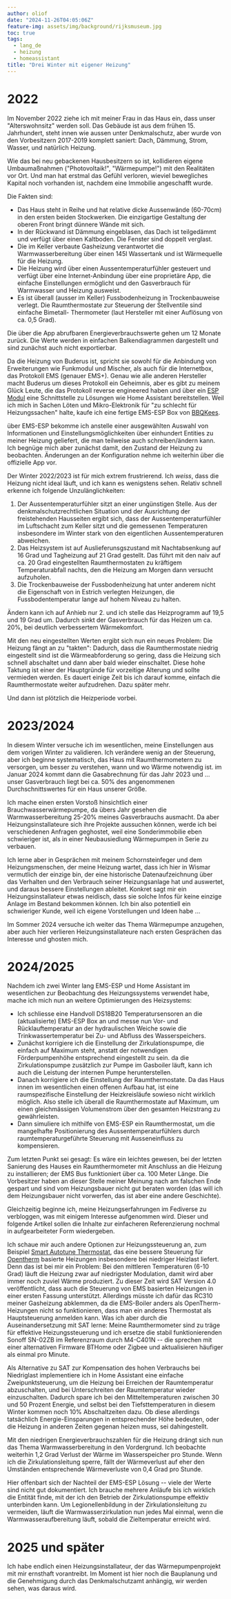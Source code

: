 ```yaml
---
author: oliof
date: "2024-11-26T04:05:06Z"
feature-img: assets/img/background/rijksmuseum.jpg
toc: true
tags:
  - lang_de
  - heizung
  - homeassistant
title: "Drei Winter mit eigener Heizung"
---
```


# 2022

Im November 2022 ziehe ich mit meiner Frau in das Haus ein, dass unser
"Alterswohnsitz" werden soll. Das Gebäude ist aus dem frühen 15. Jahrhundert,
steht innen wie aussen unter Denkmalschutz, aber wurde von den Vorbesitzern
2017-2019 komplett saniert: Dach, Dämmung, Strom, Wasser, und natürlich
Heizung.

Wie das bei neu gebackenen Hausbesitzern so ist, kollidieren eigene
Umbaumaßnahmen ("Photovoltaik!", "Wärmepumpe!") mit den Realitäten vor Ort. Und
man hat erstmal das Gefühl verloren, wieviel bewegliches Kapital noch vorhanden
ist, nachdem eine Immobilie angeschafft wurde.

Die Fakten sind: 

 - Das Haus steht in Reihe und hat relative dicke Aussenwände (60-70cm) in den
   ersten beiden Stockwerken. Die einzigartige Gestaltung der oberen Front
   bringt dünnere Wände mit sich. 
 - In der Rückwand ist Dämmung eingeblasen, das Dach ist teilgedämmt und verfügt
   über einen Kaltboden. Die Fenster sind doppelt verglast.
 - Die im Keller verbaute Gasheizung verantwortet die Warmwasserbereitung über
   einen 145l Wassertank und ist Wärmequelle für die Heizung.
 - Die Heizung wird über einen Aussentemperaturfühler gesteuert und verfügt über
   eine Internet-Anbindung über eine proprietäre App, die einfache Einstellungen
   ermöglicht und den Gasverbrauch für Warmwasser und Heizung ausweist.
 - Es ist überall (ausser im Keller) Fussbodenheizung in Trockenbauweise verlegt.
   Die Raumthermostate zur Steuerung der Stellventile sind einfache Bimetall-
   Thermometer (laut Hersteller mit einer Auflösung von ca. 0,5 Grad).

Die über die App abrufbaren Energieverbrauchswerte gehen um 12 Monate zurück.
Die Werte werden in einfachen Balkendiagrammen dargestellt und sind zunächst
auch nicht exportierbar.

Da die Heizung von Buderus ist, spricht sie sowohl für die Anbindung von
Erweiterungen wie Funkmodul und Mischer, als auch für die Internetbox, das
Protokoll EMS (genauer EMS+). Genau wie alle anderen Hersteller macht Buderus
um dieses Protokoll ein Geheimnis, aber es gibt zu meinem Glück Leute, die das
Protokoll reverse engineered haben und über ein [ESP Modul](https://emsesp.org)
eine Schnittstelle zu Lösungen wie Home Assistant bereitstellen. Weil ich mich
in Sachen Löten und Mikro-Elektronik für "zu schlecht für Heizungssachen"
halte, kaufe ich eine fertige EMS-ESP Box von
[BBQKees](https://bbqkees-electronics.nl/).

über EMS-ESP bekomme ich anstelle einer ausgewählten Auswahl von Informationen
und Einstellungsmöglichkeiten über einhundert Entities zu meiner Heizung
geliefert, die man teilweise auch schreiben/ändern kann. Ich begnüge mich aber
zunächst damit, den Zustand der Heizung zu beobachten. Änderungen an der Konfiguration
nehme ich weiterhin über die offizielle App vor.

Der Winter 2022/2023 ist für mich extrem frustrierend. Ich _weiss_, dass die
Heizung nicht ideal läuft, und ich kann es wenigstens sehen. Relativ schnell
erkenne ich folgende Unzulänglichkeiten:

 1. Der Aussentemperaturfühler sitzt an einer ungünstigen Stelle. Aus der
    denkmalschutzrechtlichen Situation und der Ausrichtung der freistehenden
    Hausseiten ergibt sich, dass der Aussentemperaturfühler im Luftschacht zum
    Keller sitzt und die gemessenen Temperaturen insbesondere im Winter stark
    von den eigentlichen Aussentemperaturen abweichen.
 2. Das Heizsystem ist auf Auslieferunsgszustand mit Nachtabsenkung auf 16 Grad
    und Tagheizung auf 21 Grad gestellt. Das führt mit den naiv auf ca. 20 Grad
    eingestellten Raumthermostaten zu kräftigem Temperaturabfall nachts, den die
    Heizung am Morgen dann versucht aufzuholen.
 3. Die Trockenbauweise der Fussbodenheizung hat unter anderem nicht die 
    Eigenschaft von in Estrich verlegten Heizungen, die Fussbodentemperatur
    lange auf hohem Niveau zu halten.

Ändern kann ich auf Anhieb nur 2. und ich stelle das Heizprogramm auf 19,5 und
19 Grad um. Dadurch sinkt der Gasverbrauch für das Heizen um ca. 20%, bei
deutlich verbessertem Wärmekomfort.

Mit den neu eingestellten Werten ergibt sich nun ein neues Problem: Die Heizung
fängt an zu "takten": Dadurch, dass die Raumthermostate niedrig eingestellt
sind ist die Wärmeabforderung so gering, dass die Heizung sich schnell
abschaltet und dann aber bald wieder einschaltet. Diese hohe Taktung ist einer
der Hauptgründe für vorzeitige Alterung und sollte vermieden werden. Es dauert
einige Zeit bis ich darauf komme, einfach die Raumthermostate weiter
aufzudrehen. Dazu später mehr.

Und dann ist plötzlich die Heizperiode vorbei.

# 2023/2024

In diesem Winter versuche ich im wesentlichen, meine Einstellungen aus dem
vorigen Winter zu validieren. Ich verändere wenig an der Steuerung, aber ich
beginne systematisch, das Haus mit Raumthermometern zu versorgen, um besser zu
verstehen, wann und wo Wärme notwendig ist. im Januar 2024 kommt dann die
Gasabrechnung für das Jahr 2023 und ... unser Gasverbrauch liegt bei ca. 50%
des angenommenen Durchschnittswertes für ein Haus unserer Größe.

Ich mache einen ersten Vorstoß hinsichtlich einer Brauchwasserwärmepumpe, da
übers Jahr gesehen die Warmwasserbereitung 25-20% meines Gasverbrauchs
ausmacht. Da aber Heizungsinstallateure sich ihre Projekte aussuchen können,
werde ich bei verschiedenen Anfragen geghostet, weil eine Sonderimmobilie eben
schwieriger ist, als in einer Neubausiedlung Wärmepumpen in Serie zu verbauen.

Ich lerne aber in Gesprächen mit meinem Schornsteinfeger und dem
Heizungsmenschen, der meine Heizung wartet, dass ich hier in Wismar vermutlich
der einzige bin, der eine historische Datenaufzeichnung über das Verhalten und
den Verbrauch seiner Heizungsanlage hat und auswertet, und daraus bessere
Einstellungen ableitet. Konkret sagt mir ein Heizungsinstallateur etwas
neidisch, dass sie solche Infos für keine einzige Anlage im Bestand bekommen
können. Ich bin also potentiell ein schwieriger Kunde, weil ich eigene
Vorstellungen und Ideen habe ...

Im Sommer 2024 versuche ich weiter das Thema Wärmepumpe anzugehen, aber auch
hier verlieren Heizungsinstallateure nach ersten Gesprächen das Interesse und
ghosten mich.

# 2024/2025

Nachdem ich zwei Winter lang EMS-ESP und Home Assistant im wesentlichen zur
Beobachtung des Heizungssystems verwendet habe, mache ich mich nun an weitere
Optimierungen des Heizsystems:

 - Ich schliesse eine Handvoll DS18B20 Temperatursensoren an die (aktualisierte)
   EMS-ESP Box an und messe nun Vor- und Rücklauftemperatur an der 
   hydraulischen Weiche sowie die Trinkwassertemperatur bei Zu- und Abfluss des
   Wasserspeichers.
 - Zunächst korrigiere ich die Einstellung der Zirkulationspumpe, die einfach
   auf Maximum steht, anstatt der notwendigen Förderpumpenhöhe entsprechend
   eingestellt zu sein. da die Zirkulationspumpe zusätzlich zur Pumpe im Gasboiler
   läuft, kann ich auch die Leistung der internen Pumpe herunterstellen. 
 - Danach korrigiere ich die Einstellung der Raumthermostate. Da das Haus innen
   im wesentlichen einen offenen Aufbau hat, ist eine raumspezifische Einstellung
   der Heizkreisläufe sowieso nicht wirklich möglich. Also stelle ich überall die
   Raumthermostate auf Maximum, um einen gleichmässigen Volumenstrom über den
   gesamten Heizstrang zu gewährleisten.
 - Dann simuliere ich mithilfe von EMS-ESP ein Raumthermostat, um die
   mangelhafte Positionierung des Aussentemperaturfühlers durch
   raumtemperaturgeführte Steuerung mit Ausseneinfluss zu kompensieren.

Zum letzten Punkt sei gesagt: Es wäre ein leichtes gewesen, bei der letzten
Sanierung des Hauses ein Raumthermometer mit Anschluss an die Heizung zu
installieren; der EMS Bus funktioniert über ca. 100 Meter Länge. Die
Vorbesitzer haben an dieser Stelle meiner Meinung nach am falschen Ende gespart
und sind vom Heizungsbauer nicht gut beraten worden (das will ich dem
Heizungsbauer nicht vorwerfen, das ist aber eine andere Geschichte).

Gleichzeitig beginne ich, meine Heizungserfahrungen im Fediverse zu verbloggen,
was mit einigem Interesse aufgenommen wird. Dieser und folgende Artikel sollen
die Inhalte zur einfacheren Referenzierung nochmal in aufgearbeiteter Form
wiedergeben.

Ich schaue mir auch andere Optionen zur Heizungssteuerung an, zum Beispiel
[Smart Autotune Thermostat](https://github.com/Alexwijn/SAT), das eine bessere
Steuerung für [Opentherm](https://opentherm.eu) basierte Heizungen insbesondere
bei niedriger Heizlast liefert. Denn das ist bei mir ein Problem: Bei den
mittleren Temperaturen (6-10 Grad) läuft die Heizung zwar auf niedrigster
Modulation, damit wird aber immer noch zuviel Wärme produziert. Zu dieser Zeit
wird SAT Version 4.0 veröffentlicht, dass auch die Steuerung von EMS basierten
Heizungen in einer ersten Fassung unterstützt. Allerdings müsste ich dafür das
RC310 meiner Gasheizung abklemmen, da die EMS-Boiler anders als
OpenTherm-Heizungen nicht so funktionieren, dass man ein anderes Thermostat als
Hauptsteuerung anmelden kann. Was ich aber durch die Auseinandersetzung mit SAT
lerne: Meine Raumthermometer sind zu träge für effektive Heizungssteuerung und
ich ersetze die stabil funktionierenden Sonoff SN-02ZB im Referenzraum durch
M4-C401N -- die sprechen mit einer alternativen Firmware BTHome oder Zigbee und
aktualisieren häufiger als einmal pro Minute.

Als Alternative zu SAT zur Kompensation des hohen Verbrauchs bei Niedriglast
implementiere ich in Home Assistant eine einfache Zweipunktsteuerung, um die
Heizung bei Erreichen der Raumtemperatur abzuschalten, und bei Unterschreiten
der Raumtemperatur wieder einzuschalten. Dadurch spare ich bei den
Mitteltemperaturen zwischen 30 und 50 Prozent Energie, und selbst bei den
Tiefsttemperaturen in diesem Winter kommen noch 10% Abschaltzeiten dazu. Ob
diese allerdings tatsächlich Energie-Einsparungen in entsprechender Höhe
bedeuten, oder die Heizung in anderen Zeiten gegenan heizen muss, sei
dahingestellt.

Mit den niedrigen Energieverbrauchszahlen für die Heizung drängt sich nun das
Thema Warmwasserbereitung in den Vordergrund. Ich beobachte weiterhin 1,2 Grad
Verlust der Wärme im Wasserspeicher pro Stunde. Wenn ich die
Zirkulationsleitung sperre, fällt der Wärmeverlust auf eher den Umständen
entsprechende Wärmeverluste von 0,4 Grad pro Stunde.

Hier offenbart sich der Nachteil der EMS-ESP Lösung -- viele der Werte sind
nicht gut dokumentiert. Ich brauche mehrere Anläufe bis ich wirklich die
Entität finde, mit der ich den Betrieb der Zirkulationspumpe effektiv
unterbinden kann. Um Legionellenbildung in der Zirkulationsleitung zu
vermeiden, läuft die Warmwasserzirkulation nun jedes Mal einmal, wenn die
Warmwasseraufbereitung läuft, sobald die Zieltemperatur erreicht wird.

# 2025 und später

Ich habe endlich einen Heizungsinstallateur, der das Wärmepumpenprojekt mit mir
ernsthaft vorantreibt. Im Moment ist hier noch die Bauplanung und die
Genehmigung durch das Denkmalschutzamt anhängig, wir werden sehen, was daraus
wird.
